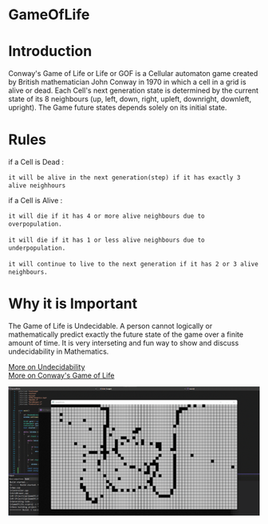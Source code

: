 # GameOfLife


# Introduction

Conway's Game of Life or Life or GOF is a Cellular automaton game
created by British mathematician John Conway in 1970 in which a cell in a grid is alive or dead.
Each Cell's next generation state is determined by the current state of its 8 neighbours 
(up, left, down, right, upleft, downright, downleft, upright).
The Game future states depends solely on its initial state.


# Rules

if a Cell is Dead : 

    it will be alive in the next generation(step) if it has exactly 3 alive neighhours 


if a Cell is Alive :

    it will die if it has 4 or more alive neighbours due to overpopulation.

    it will die if it has 1 or less alive neighbours due to underpopulation.

    it will continue to live to the next generation if it has 2 or 3 alive neighbours.
    
  
# Why it is Important
  
  The Game of Life is Undecidable.
  A person cannot logically or mathematically predict exactly the future state of the game
  over a finite amount of time.
  It is very interseting and fun way to show and discuss undecidability in Mathematics.
        
[More on Undecidability](https://en.wikipedia.org/wiki/Undecidable_problem)  
[More on Conway's Game of Life](https://en.wikipedia.org/wiki/Conway%27s_Game_of_Life)
        
     
  
  
 ![Screenshot](gif.gif)
